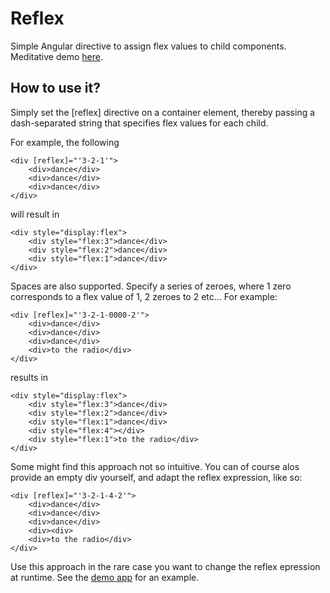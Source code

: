 # Reflex

Simple Angular directive to assign flex values to child components. Meditative demo 
[here](https://david-bulte.github.io/reflex/).

## How to use it?

Simply set the [reflex] directive on a container element, thereby passing a 
dash-separated string that specifies flex values for each child.

For example, the following

```
<div [reflex]="'3-2-1'">
    <div>dance</div>
    <div>dance</div>
    <div>dance</div>
</div>
```
will result in 
```
<div style="display:flex">
    <div style="flex:3">dance</div>
    <div style="flex:2">dance</div>
    <div style="flex:1">dance</div>
</div>
```

Spaces are also supported. Specify a series of zeroes, where 1 zero corresponds
 to a flex value of 1, 2 zeroes to 2 etc... For example:
```
<div [reflex]="'3-2-1-0000-2'">
    <div>dance</div>
    <div>dance</div>
    <div>dance</div>
    <div>to the radio</div>
</div>
```
results in 
```
<div style="display:flex">
    <div style="flex:3">dance</div>
    <div style="flex:2">dance</div>
    <div style="flex:1">dance</div>
    <div style="flex:4"></div>
    <div style="flex:1">to the radio</div>
</div>
```

Some might find this approach not so intuitive. You can of course alos provide 
an empty div yourself, and adapt the reflex expression, like so:

```
<div [reflex]="'3-2-1-4-2'">
    <div>dance</div>
    <div>dance</div>
    <div>dance</div>
    <div><div>
    <div>to the radio</div>
</div>
```

Use this approach in the rare case you want to change the reflex epression 
at runtime. See the [demo app](https://david-bulte.github.io/reflex/) for an example.
